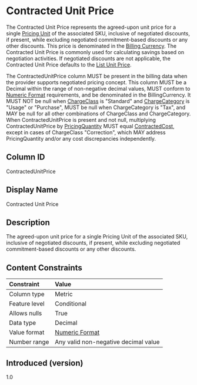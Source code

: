 # Contracted Unit Price

The Contracted Unit Price represents the agreed-upon unit price for a single [Pricing Unit](#pricingunit) of the associated SKU, inclusive of negotiated discounts, if present, while excluding negotiated commitment-based discounts or any other discounts. This price is denominated in the [Billing Currency](#billingcurrency). The Contracted Unit Price is commonly used for calculating savings based on negotiation activities. If negotiated discounts are not applicable, the Contracted Unit Price defaults to the [List Unit Price](#listunitprice).

The ContractedUnitPrice column MUST be present in the billing data when the provider supports negotiated pricing concept. This column MUST be a Decimal within the range of non-negative decimal values, MUST conform to [Numeric Format](#numericformat) requirements, and be denominated in the BillingCurrency. It MUST NOT be null when [ChargeClass](#chargeclass) is "Standard" and [ChargeCategory](#chargecategory) is "Usage" or "Purchase", MUST be null when ChargeCategory is "Tax", and MAY be null for all other combinations of ChargeClass and ChargeCategory. When ContractedUnitPrice is present and not null, multiplying ContractedUnitPrice by [PricingQuantity](#pricingquantity) MUST equal [ContractedCost](#contractedcost), except in cases of ChargeClass "Correction", which MAY address PricingQuantity and/or any cost discrepancies independently.

## Column ID

ContractedUnitPrice

## Display Name

Contracted Unit Price

## Description

The agreed-upon unit price for a single Pricing Unit of the associated SKU, inclusive of negotiated discounts, if present, while excluding negotiated commitment-based discounts or any other discounts.

## Content Constraints

| Constraint      | Value                                |
|:----------------|:-------------------------------------|
| Column type     | Metric                               |
| Feature level   | Conditional                          |
| Allows nulls    | True                                 |
| Data type       | Decimal                              |
| Value format    | [Numeric Format](#numericformat)     |
| Number range    | Any valid non-negative decimal value |

## Introduced (version)

1.0
